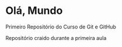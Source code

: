 # Olá, Mundo
 Primeiro Repositório do Curso de Git e GitHub

 Repositório craido durante a primeira aula
